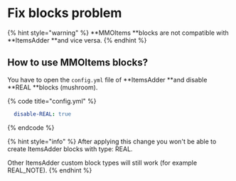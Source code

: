 # Fix blocks problem

{% hint style="warning" %}
**MMOItems **blocks are not compatible with **ItemsAdder **and vice versa.
{% endhint %}

## How to use MMOItems blocks?

You have to open the `config.yml` file of **ItemsAdder **and disable **REAL **blocks (mushroom).

{% code title="config.yml" %}
```yaml
  disable-REAL: true
```
{% endcode %}

{% hint style="info" %}
After applying this change you won't be able to create ItemsAdder blocks with type: REAL.

Other ItemsAdder custom block types will still work (for example REAL_NOTE).
{% endhint %}
